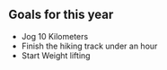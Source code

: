 ## Goals for this year
- Jog 10 Kilometers
- Finish the hiking track under an hour
- Start Weight lifting
